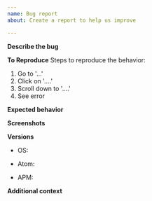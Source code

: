 ```yaml
---
name: Bug report
about: Create a report to help us improve

---
```


**Describe the bug**
<!-- A clear and concise description of what the bug is. -->


**To Reproduce**
Steps to reproduce the behavior:
1. Go to '...'
2. Click on '....'
3. Scroll down to '....'
4. See error

**Expected behavior**
<!-- A clear and concise description of what you expected to happen. -->


**Screenshots**
<!-- If applicable, add screenshots to help explain your problem. -->


**Versions**
 - OS:
 - Atom: <!-- run `atom -v` -->

 - APM: <!-- run `apm -v` -->


**Additional context**
<!-- Add any other context about the problem here. -->
